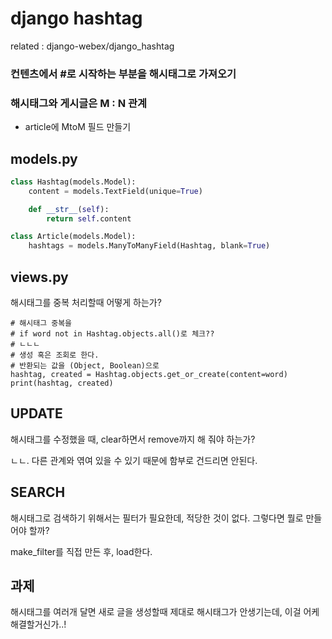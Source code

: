 # django hashtag

related : django-webex/django_hashtag

###  컨텐츠에서 #로 시작하는 부분을 해시태그로 가져오기

### 해시태그와 게시글은 M : N 관계

- article에 MtoM 필드 만들기

## models.py

```python
class Hashtag(models.Model):
    content = models.TextField(unique=True)

    def __str__(self):
        return self.content

class Article(models.Model):
    hashtags = models.ManyToManyField(Hashtag, blank=True)
```

## views.py

해시태그를 중복 처리할때 어떻게 하는가?

```
# 해시태그 중복을
# if word not in Hashtag.objects.all()로 체크??
# ㄴㄴㄴ
# 생성 혹은 조회로 한다.
# 반환되는 값을 (Object, Boolean)으로
hashtag, created = Hashtag.objects.get_or_create(content=word)
print(hashtag, created)
```

## UPDATE

해시태그를 수정했을 때, clear하면서 remove까지 해 줘야 하는가?

ㄴㄴ. 다른 관계와 엮여 있을 수 있기 때문에 함부로 건드리면 안된다.

## SEARCH

해시태그로 검색하기 위해서는 필터가 필요한데, 적당한 것이 없다. 그렇다면 뭘로 만들어야 할까?

make_filter를 직접 만든 후, load한다.

## 과제

해시태그를 여러개 달면 새로 글을 생성할때 제대로 해시태그가 안생기는데, 이걸 어케 해결할거신가..!